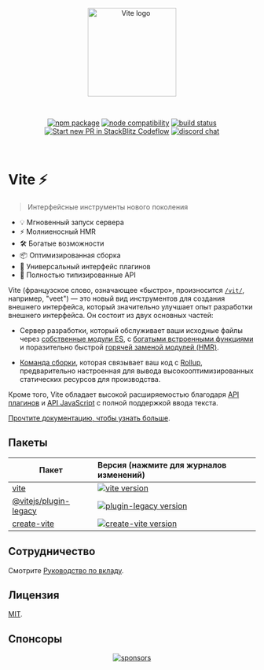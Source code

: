 <p align="center">
  <a href="https://vite.dev" target="_blank" rel="noopener noreferrer">
    <img width="180" src="https://vite.dev/logo.svg" alt="Vite logo">
  </a>
</p>
<br/>
<p align="center">
  <a href="https://npmjs.com/package/vite"><img src="https://img.shields.io/npm/v/vite.svg" alt="npm package"></a>
  <a href="https://nodejs.org/en/about/previous-releases"><img src="https://img.shields.io/node/v/vite.svg" alt="node compatibility"></a>
  <a href="https://github.com/vitejs/vite/actions/workflows/ci.yml"><img src="https://github.com/vitejs/vite/actions/workflows/ci.yml/badge.svg?branch=main" alt="build status"></a>
  <a href="https://pr.new/vitejs/vite"><img src="https://developer.stackblitz.com/img/start_pr_dark_small.svg" alt="Start new PR in StackBlitz Codeflow"></a>
  <a href="https://chat.vite.dev"><img src="https://img.shields.io/badge/chat-discord-blue?style=flat&logo=discord" alt="discord chat"></a>
</p>
<br/>

# Vite ⚡

> Интерфейсные инструменты нового поколения

- 💡 Мгновенный запуск сервера
- ⚡️ Молниеносный HMR
- 🛠️ Богатые возможности
- 📦 Оптимизированная сборка
- 🔩 Универсальный интерфейс плагинов
- 🔑 Полностью типизированные API

Vite (французское слово, означающее «быстро», произносится [`/vit/`](https://cdn.jsdelivr.net/gh/vitejs/vite@main/docs/public/vite.mp3), например, "veet") — это новый вид инструментов для создания внешнего интерфейса, который значительно улучшает опыт разработки внешнего интерфейса. Он состоит из двух основных частей:

- Сервер разработки, который обслуживает ваши исходные файлы через [собственные модули ES](https://developer.mozilla.org/en-US/docs/Web/JavaScript/Guide/Modules), с [богатыми встроенными функциями](https://vite.dev/guide/features.html) и поразительно быстрой [горячей заменой модулей (HMR)](https://vite.dev/guide/features.html#hot-module-replacement).

- [Команда сборки](https://vite.dev/guide/build.html), которая связывает ваш код с [Rollup](https://rollupjs.org), предварительно настроенная для вывода высокооптимизированных статических ресурсов для производства.

Кроме того, Vite обладает высокой расширяемостью благодаря [API плагинов](https://vite.dev/guide/api-plugin.html) и [API JavaScript](https://vite.dev/guide/api-javascript.html) с полной поддержкой ввода текста.

[Прочтите документацию, чтобы узнать больше](https://vite.dev).

## Пакеты

| Пакет                                           | Версия (нажмите для журналов изменений)                                                                                           |
| ----------------------------------------------- | :-------------------------------------------------------------------------------------------------------------------------------- |
| [vite](packages/vite)                           | [![vite version](https://img.shields.io/npm/v/vite.svg?label=%20)](packages/vite/CHANGELOG.md)                                    |
| [@vitejs/plugin-legacy](packages/plugin-legacy) | [![plugin-legacy version](https://img.shields.io/npm/v/@vitejs/plugin-legacy.svg?label=%20)](packages/plugin-legacy/CHANGELOG.md) |
| [create-vite](packages/create-vite)             | [![create-vite version](https://img.shields.io/npm/v/create-vite.svg?label=%20)](packages/create-vite/CHANGELOG.md)               |

## Сотрудничество

Смотрите [Руководство по вкладу](CONTRIBUTING.md).

## Лицензия

[MIT](LICENSE).

## Спонсоры

<p align="center">
  <a target="_blank" href="https://github.com/sponsors/yyx990803">
    <img alt="sponsors" src="https://sponsors.vuejs.org/vite.svg?v2">
  </a>
</p>
